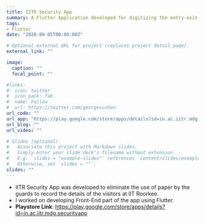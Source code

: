 ```yaml
---
title: IITR Security App
summary: A Flutter Application developed for digitizing the entry-exit process of visitors at IIT Roorkee.
tags:
- Flutter
date: "2020-09-05T00:00:00Z"

# Optional external URL for project (replaces project detail page).
external_link: ""

image:
  caption: ""
  focal_point: ""

#links:
#- icon: twitter
#  icon_pack: fab
#  name: Follow
#  url: https://twitter.com/georgecushen
url_code: ""
url_app: "https://play.google.com/store/apps/details?id=in.ac.iitr.mdg.securityapp"
url_blog: ""
url_video: ""

# Slides (optional).
#   Associate this project with Markdown slides.
#   Simply enter your slide deck's filename without extension.
#   E.g. `slides = "example-slides"` references `content/slides/example-slides.md`.
#   Otherwise, set `slides = ""`.
slides: ""
---
```


- IITR Security App was developed to eliminate the use of paper by the guards to record the details of the visitors at IIT Roorkee.
- I worked on developing Front-End part of the app using Flutter.
- **Playstore Link**: https://play.google.com/store/apps/details?id=in.ac.iitr.mdg.securityapp 

